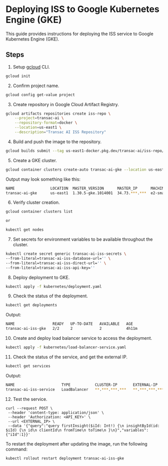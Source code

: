 # Deploying ISS to Google Kubernetes Engine (GKE)

This guide provides instructions for deploying the ISS service to Google Kubernetes Engine (GKE).

## Steps

1. Setup [gcloud](https://cloud.google.com/sdk/docs/install) CLI.

```bash
gcloud init
```

2. Confirm project name.

```bash
gcloud config get-value project
```

3. Create repository in Google Cloud Artifact Registry.

```bash
gcloud artifacts repositories create iss-repo \
    --project=transac-ai \
    --repository-format=docker \
    --location=us-east1 \
    --description="Transac AI ISS Repository"
```

4. Build and push the image to the repository.

```bash
gcloud builds submit --tag us-east1-docker.pkg.dev/transac-ai/iss-repo/transac-ai-iss-gke .
```

5. Create a GKE cluster.

```bash
gcloud container clusters create-auto transac-ai-gke --location us-east1
```

Output may look something like this:

```bash
NAME                LOCATION  MASTER_VERSION      MASTER_IP      MACHINE_TYPE  NODE_VERSION        NUM_NODES  STATUS
transac-ai-gke      us-east1  1.30.5-gke.1014001  34.73.***.***  e2-small      1.30.5-gke.1014001  3          RUNNING
```

6. Verify cluster creation.

```bash
gcloud container clusters list

or

kubectl get nodes
```

7. Set secrets for environment variables to be available throughout the cluster.

```bash
kubectl create secret generic transac-ai-iss-secrets \
--from-literal=transac-ai-iss-database-url='' \
--from-literal=transac-ai-iss-direct-url='' \
--from-literal=transac-ai-iss-api-key=''
```

8. Deploy deployment to GKE.

```bash
kubectl apply -f kubernetes/deployment.yaml
```

9. Check the status of the deployment.

```bash
kubectl get deployments
```

Output:

```bash
NAME                 READY   UP-TO-DATE   AVAILABLE   AGE
transac-ai-iss-gke   2/2     2            2           4h11m
```

10. Create and deploy load balancer service to access the deployment.

```bash
kubectl apply -f kubernetes/load-balancer-service.yaml
```

11. Check the status of the service, and get the external IP.

```bash
kubectl get services
```

Output:

```bash
NAME                     TYPE           CLUSTER-IP       EXTERNAL-IP      PORT(S)        AGE
transac-ai-iss-service   LoadBalancer   **.***.***.***   **.***.***.***   80:31664/TCP   3h41m
```

12. Test the service.

```
curl --request POST \
 --header 'content-type: application/json' \
 --header 'Authorization: <API_KEY>' \
 --url <EXTERNAL_IP> \
 --data '{"query":"query firstInsight($iId: Int!) {\n insightById(id: $iId) {\n id\n clientId\n fromTime\n toTime\n }\n}","variables":{"iId":1}}'
```

To restart the deployment after updating the image, run the following command:

```bash
kubectl rollout restart deployment transac-ai-iss-gke
```

